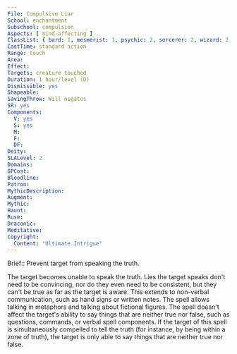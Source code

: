 ```yaml
---
File: Compulsive Liar
School: enchantment
Subschool: compulsion
Aspects: [ mind-affecting ]
ClassList: { bard: 1, mesmerist: 1, psychic: 2, sorcerer: 2, wizard: 2, witch: 2 }
CastTime: standard action
Range: touch
Area: 
Effect: 
Targets: creature touched
Duration: 1 hour/level (D)
Dismissible: yes
Shapeable: 
SavingThrow: Will negates
SR: yes
Components:
  V: yes
  S: yes
  M: 
  F: 
  DF: 
Deity: 
SLALevel: 2
Domains: 
GPCost: 
Bloodline: 
Patron: 
MythicDescription: 
Augment: 
Mythic: 
Haunt: 
Ruse: 
Draconic: 
Meditative: 
Copyright:
  Content: "Ultimate Intrigue"
---
```

Brief:: Prevent target from speaking the truth.

The target becomes unable to speak the truth. Lies the target speaks don't need to be convincing, nor do they even need to be consistent, but they can't be true as far as the target is aware. This extends to non-verbal communication, such as hand signs or written notes. The spell allows talking in metaphors and talking about fictional figures.  The spell doesn't affect the target's ability to say things that are neither true nor false, such as questions, commands, or verbal spell components. If the target of this spell is simultaneously compelled to tell the truth (for instance, by being within a zone of truth), the target is only able to say things that are neither true nor false.
